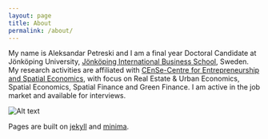 ```yaml
---
layout: page
title: About
permalink: /about/
---
```


My name is Aleksandar Petreski and I am a final year Doctoral Candidate at Jönköping University, [Jönköping International Business School](https://ju.se/en/about-us/jonkoping-international-business-school.html), Sweden.
My research activities are affiliated with [CEnSe-Centre for Entrepreneurship and Spatial Economics](https://ju.se/center/cense.html), with focus on Real Estate & Urban Economics, Spatial Economics, Spatial Finance and Green Finance.
I am active in the job market and available for interviews.

![Alt text](https://github.com/petaleks/petreskialeksandar.github.io/blob/be4cc5d58d15de6374ff9672579d61a8549a1b1c/pictures/JU_STAFF_191211-20047.jpg?raw=true)


Pages are built on [jekyll](https://jekyllrb.com)  and [minima](https://github.com/jekyll/minima).



